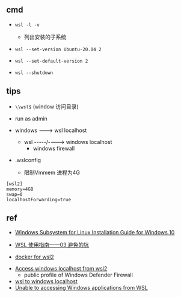 
## cmd
+ `wsl -l -v`
    + 列出安装的子系统<Distro>
+ `wsl --set-version Ubuntu-20.04 2`
+ `wsl --set-default-version 2`

+ `wsl --shutdown`

## tips
+ `\\wsl$` (window 访问目录)
+ run as admin

+ windows ---> wsl localhost
    + wsl -----/----> windows localhost
        + windows firewall

+ .wslconfig
    + 限制Vmmem 进程为4G
```
[wsl2]
memory=4GB
swap=0
localhostForwarding=true
```

## ref
+ [Windows Subsystem for Linux Installation Guide for Windows 10](https://docs.microsoft.com/en-us/windows/wsl/install-win10)
+ [WSL 使用指南——03 避免的坑](https://zhuanlan.zhihu.com/p/34885187)

+ [docker for wsl2](https://docs.docker.com/docker-for-windows/wsl/)


<!-- issues -->
+ [Access windows localhost from wsl2](https://devdojo.com/mvnarendrareddy/access-windows-localhost-from-wsl2)
    +  public profile of Windows Defender Firewall
+ [wsl to windows localhost](https://github.com/microsoft/WSL/issues/5211)
+ [Unable to accessing Windows applications from WSL](https://github.com/microsoft/WSL/issues/4793#issuecomment-577232999)
